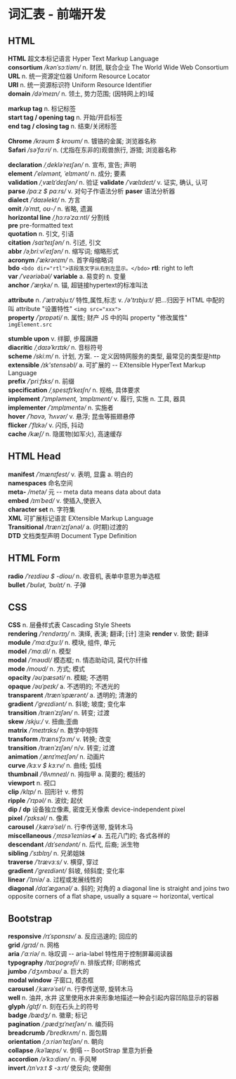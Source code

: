 # 词汇表 - 前端开发


## HTML

__HTML__  超文本标记语言 Hyper Text Markup Language  
__consortium__  _/kənˈsɔːtiəm/_  n. 财团, 联合企业  The World Wide Web Consortium  
__URL__  n. 统一资源定位器  Uniform Resource Locator  
__URI__  n. 统一资源标识符  Uniform Resource Identifier  
__domain__  _/dəˈmeɪn/_  n. 领土, 势力范围; (因特网上的)域  

__markup tag__  n. 标记标签  
__start tag / opening tag__ n. 开始/开启标签  
__end tag / closing tag__  n. 结束/关闭标签  

__Chrome__  _/krəʊm $ kroʊm/_  n. 镀铬的金属; 浏览器名称  
__Safari__  _/səˈfɑːri/_  n. (尤指在东非的)观兽旅行, 游猎; 浏览器名称  

__declaration__  _/ˌdekləˈreɪʃən/_  n. 宣布, 宣告; 声明  
__element__  _/ˈeləmənt, ˈelɪmənt/_  n. 成分; 要素  
__validation__  _/ˌvælɪˈdeɪʃən/_  n. 验证  __validate__  _/ˈvælɪdeɪt/_  v. 证实, 确认, 认可  
__parse__  _/pɑːz $ pɑːrs/_  v. 对句子作语法分析 __paser__ 语法分析器  
__dialect__  _/ˈdaɪəlekt/_  n. 方言  
__omit__  _/əˈmɪt, oʊ-/_  n. 省略, 遗漏  
__horizontal line__  _/ˌhɔːrəˈzɑːntl/_  分割线  
__pre__  pre-formatted text  
__quotation__  n. 引文, 引语  
__citation__  _/saɪˈteɪʃən/_  n. 引述, 引文  
__abbr__  _/əˌbriːviˈeɪʃən/_  n. 缩写词; 缩略形式  
__acronym__  _/ˈækrənɪm/_  n. 首字母缩略词  
__bdo__  `<bdo dir="rtl">该段落文字从右到左显示。</bdo>` __rtl__: right to left  
__var__  _/ˈveəriəbəl/_  __variable__ a. 易变的 n. 变量  
__anchor__  _/ˈæŋkə/_  n. 锚, 超链接hypertext的标准叫法  

__attribute__  n. _/ˈætrəbjuːt/_ 特性,属性,标志 v. _/ə'trɪbjuːt/_ 把…归因于  <span>HTML 中配的叫 attribute "设置特性" `<img src="xxx">`</span>  
__property__  _/ˈprɒpəti/_  n. 属性; 财产  <span>JS 中的叫 property "修改属性" `imgElement.src`</span>  

__stumble upon__  v. 绊脚, 步履蹒跚  
__diacritic__  _/ˌdaɪəˈkrɪtɪk/_  n. 音标符号  
__scheme__  _/skiːm/_  n. 计划, 方案.  -- 定义因特网服务的类型, 最常见的类型是http  
__extensible__  _/ɪk'stensəbl/_  a. 可扩展的  -- EXtensible HyperText Markup Language  
__prefix__  _/ˈpriːfɪks/_  n. 前缀  
__specification__  _/ˌspesɪfɪˈkeɪʃn/_  n. 规格, 具体要求  
__implement__  _/ˈɪmpləment, ˈɪmplɪment/_  v. 履行, 实施 n. 工具, 器具  
__implementer__  _/ˈɪmplɪmentə/_  n. 实施者  
__hover__  _/ˈhɒvə, ˈhʌvər/_  v. 悬浮; 昆虫等振翅悬停  
__flicker__  _/ˈflɪkə/_  v. 闪烁, 抖动  
__cache__  _/kæʃ/_  n. 隐匿物(如军火), 高速缓存  


## HTML Head

__manifest__  _/ˈmænɪfest/_  v. 表明, 显露 a. 明白的  
__namespaces__  命名空间  
__meta-__  _/metə/_  元  -- meta data means data about data  
__embed__  _/ɪmˈbed/_  v. 使插入,使嵌入  
__character set__  n. 字符集  
__XML__  可扩展标记语言 EXtensible Markup Language  
__Transitional__  _/trænˈzɪʃənəl/_  a. (时期)过渡的  
__DTD__  文档类型声明 Document Type Definition  


## HTML Form

__radio__  _/ˈreɪdiəʊ $ -dioʊ/_  n. 收音机, 表单中意思为单选框  
__bullet__  _/ˈbʊlət, ˈbʊlɪt/_  n. 子弹  


## CSS

__CSS__  n. 层叠样式表 Cascading Style Sheets  
__rendering__  _/ˈrendərɪŋ/_  n. 演绎, 表演; 翻译; [计] 渲染  __render__ v. 致使; 翻译  
__module__  _/ˈmɑːdʒuːl/_  n. 模块, 组件, 单元  
__model__  _/ˈmɑːdl/_  n. 模型  
__modal__  _/ˈməʊdl/_  模态框; n. 情态助动词, 莫代尔纤维  
__mode__  _/moʊd/_  n. 方式; 模式  
__opacity__  _/əʊˈpæsəti/_  n. 模糊; 不透明  
__opaque__  _/əʊˈpeɪk/_  a. 不透明的; 不透光的  
__transparent__  _/trænˈspærənt/_  a. 透明的; 清澈的  
__gradient__  _/ˈɡreɪdiənt/_  n. 斜坡; 坡度; 变化率  
__transition__  _/trænˈzɪʃən/_  n. 转变; 过渡  
__skew__  _/skjuː/_  v. 扭曲;歪曲  
__matrix__  _/ˈmeɪtrɪks/_  n. 数学中矩阵  
__transform__  _/trænsˈfɔːm/_  v. 转换; 改变  
__transition__  _/trænˈzɪʃən/_  n/v. 转变; 过渡  
__animation__  _/ˌænɪˈmeɪʃən/_  n. 动画片  
__curve__  _/kɜːv $ kɜːrv/_  n. 曲线; 弧线  
__thumbnail__  _/ˈθʌmneɪl/_  n. 拇指甲 a. 简要的; 概括的  
__viewport__  n. 视口  
__clip__  _/klɪp/_  n. 回形针 v. 修剪  
__ripple__  _/ˈrɪpəl/_  n. 波纹; 起伏  
__dip / dp__  设备独立像素, 密度无关像素 device-independent pixel  
__pixel__  _/ˈpɪksəl/_  n. 像素  
__carousel__  _/ˌkærəˈsel/_  n. 行李传送带, 旋转木马  
__miscellaneous__  _/ˌmɪsəˈleɪniəs◂/_  a. 五花八门的; 各式各样的  
__descendant__  _/dɪˈsendənt/_  n. 后代, 后裔; 派生物  
__sibling__  _/ˈsɪblɪŋ/_  n. 兄弟姐妹  
__traverse__  _/ˈtrævɜːs/_  v. 横穿, 穿过  
__gradient__  _/ˈɡreɪdiənt/_  斜坡, 倾斜度; 变化率  
__linear__  _/ˈlɪniə/_  a. 过程或发展线性的  
__diagonal__  _/daɪˈæɡənəl/_  a. 斜的; 对角的  <span>a diagonal line is straight and joins two opposite corners of a flat shape, usually a square ⇨ horizontal, vertical</span>


## Bootstrap

__responsive__  _/rɪˈspɒnsɪv/_  a. 反应迅速的; 回应的  
__grid__  _/ɡrɪd/_  n. 网格  
__aria__  _/ˈɑːriə/_  n. 咏叹调  -- aria-label 特性用于控制屏幕阅读器  
__typography__  _/taɪˈpɒɡrəfi/_  n. 排版式样; 印刷格式  
__jumbo__  _/ˈdʒʌmbəʊ/_  a. 巨大的  
__modal window__  子窗口, 模态框  
__carousel__  _/ˌkærəˈsel/_  n. 行李传送带, 旋转木马  
__well__  n. 油井, 水井  <span>这里使用水井来形象地描述一种会引起内容凹陷显示的容器</span>  
__glyph__  _/ɡlɪf/_  n. 刻在石头上的符号  
__badge__  _/bædʒ/_  n. 徽章; 标记  
__pagination__  _/ˌpædʒɪˈneɪʃən/_  n. 编页码  
__breadcrumb__  _/ˈbredkrʌm/_  n. 面包屑  
__orientation__  _/ˌɔːriənˈteɪʃən/_  n. 朝向  
__collapse__  _/kəˈlæps/_  v. 倒塌  -- BootStrap 里意为折叠  
__accordion__  _/əˈkɔːdiən/_  n. 手风琴  
__invert__  _/ɪnˈvɜːt $ -ɜːrt/_  使反向; 使颠倒  







